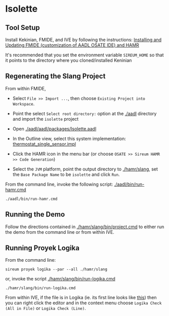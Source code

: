 # Isolette

## Tool Setup

Install Kekinian, FMIDE, and IVE by following the instructions: [Installing and Updating FMIDE (customization of AADL OSATE IDE) and HAMR](https://hamr.sireum.org/hamr-doc/ch0X-hamr-installation.html#installing-and-updating-fmide-customization-of-aadl-osate-ide-and-hamr) 

It's recommended that you set the environment variable ``SIREUM_HOME`` so that it points to the directory where you cloned/installed Keninian


## Regenerating the Slang Project

From within FMIDE, 

- Select ``File >> Import ...``, then choose ``Existing Project into Workspace``.

- Point the select ``Select root directory:`` option at the [./aadl](./aadl) directory
  and import the ``isolette`` project

- Open [./aadl/aadl/packages/Isolette.aadl](./aadl/aadl/packages/Isolette.aadl)

- In the Outline view, select this system implementation: [thermostat_single_sensor.impl](./aadl/aadl/packages/Isolette.aadl#L171)

- Click the HAMR icon in the menu bar (or choose ``OSATE >> Sireum HAMR >> Code Generation``)

- Select the ``JVM`` platform, point the output directory to [./hamr/slang](./hamr/slang/), set the ``Base Package Name`` to be ``isolette`` and click ``Run``.


From the command line, invoke the following script: [./aadl/bin/run-hamr.cmd](./aadl/bin/run-hamr.cmd)

```
./aadl/bin/run-hamr.cmd
```

## Running the Demo

Follow the directions contained in [./hamr/slang/bin/project.cmd](./hamr/slang/bin/project.cmd#L19-L50) to either run the demo from the command line or from within IVE.

## Running Proyek Logika

From the command line:

```
sireum proyek logika --par --all ./hamr/slang
```

or, invoke the script [./hamr/slang/bin/run-logika.cmd](./hamr/slang/bin/run-logika.cmd)

```
./hamr/slang/bin/run-logika.cmd
```

From within IVE, if the file is in Logika (ie. its first line looks like [this](./hamr/slang/src/main/component/isolette/Monitor/Manage_Alarm_impl_thermostat_monitor_temperature_manage_alarm.scala#L1)) then you can right click the editor and in the context menu choose ``Logika Check (All in File)`` or ``Logika Check (Line)``.
